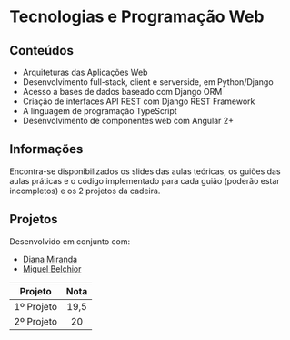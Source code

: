 # Tecnologias e Programação Web

## Conteúdos

- Arquiteturas das Aplicações Web
- Desenvolvimento full-stack, client e serverside, em Python/Django
- Acesso a bases de dados baseado com Django ORM
- Criação de interfaces API REST com Django REST Framework
- A linguagem de programação TypeScript
- Desenvolvimento de componentes web com Angular 2+

## Informações 

Encontra-se disponibilizados os slides das aulas teóricas, os guiões das aulas práticas e o código implementado para cada guião (poderão estar incompletos) e os 2 projetos da cadeira.

## Projetos

Desenvolvido em conjunto com:
- [Diana Miranda](https://github.com/dianarrmiranda)
- [Miguel Belchior](https://github.com/Migas77)

| Projeto | Nota |
| :---: | :---: |
| 1º Projeto | 19,5 |
| 2º Projeto | 20 |

